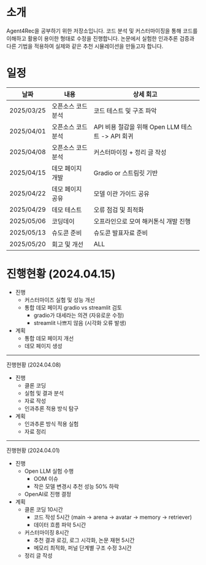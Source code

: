 # 소개
Agent4Rec을 공부하기 위한 저장소입니다. 코드 분석 및 커스터마이징을 통해 코드를 이해하고 활용이 용이한 형태로 수정을 진행합니다. 논문에서 실험한 인과추론 검증과 다른 기법을 적용하여 실제와 같은 추천 시뮬레이션을 만들고자 합니다.

# 일정
| 날짜 | 내용 | 상세 회고 | 
| -------- | -------- | ---- |
| 2025/03/25 |  오픈소스 코드 분석 | 코드 테스트 및 구조 파악 | 
| 2025/04/01 |  오픈소스 코드 분석 | API 비용 절감을 위해 Open LLM 테스트 -> API 회귀 | 
| 2025/04/08 |  오픈소스 코드 분석 | 커스터마이징 + 정리 글 작성 |
| 2025/04/15 |  데모 페이지 개발 | Gradio or 스트림릿 기반  | 
| 2025/04/22 |  데모 페이지 공유 | 모델 이관 가이드 공유 | 
| 2025/04/29 |  데모 테스트 | 오류 점검 및 최적화 | 
| 2025/05/06 |  코딩데이    | 오프라인으로 모여 해커톤식 개발 진행 | 
| 2025/05/13 |  슈도콘 준비 | 슈도콘 발표자료 준비 | 
| 2025/05/20 |  회고 및 개선 | ALL |



# 진행현황 (2024.04.15)
- 진행
    - 커스터마이즈 실험 및 성능 개선
    - 통합 데모 페이지 gradio vs streamlit 검토
        - gradio가 대세라는 의견 (자유로운 수정)
        - streamlit 나쁘지 않음 (시각화 오류 발생)
- 계획
    - 통합 데모 페이지 개선
    - 데모 페이지 생성

-----
진행현황 (2024.04.08)
- 진행
    - 클론 코딩
    - 실험 및 결과 분석
    - 자료 작성
    - 인과추론 적용 방식 탐구
- 계획
    - 인과추론 방식 적용 실험
    - 자료 정리

----------
진행현황 (2024.04.01)
- 진행
    - Open LLM 실험 수행
        - OOM 이슈
        - 작은 모델 변경시 추천 성능 50% 하락
    - OpenAI로 진행 결정
- 계획
    - 클론 코딩 10시간
        - 코드 작성 5시간 (main → arena → avatar → memory → retriever)
        - 데이터 흐름 파악 5시간
    - 커스터마이징 8시간
        - 추천 결과 로깅, 로그 시각화, 논문 재현 5시간
        - 메모리 최적화, 퍼널 단계별 구조 수정 3시간
    - 정리 글 작성
